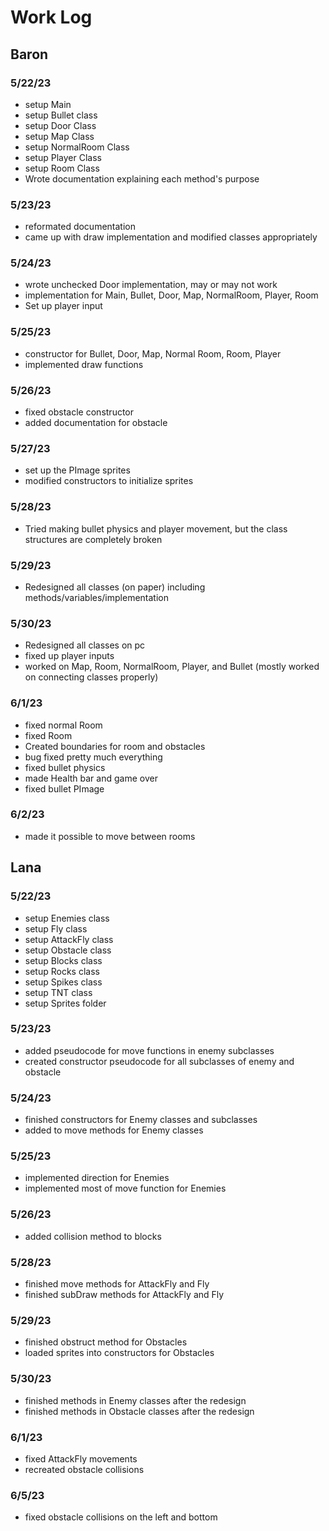 # Work Log

## Baron

### 5/22/23

- setup Main
- setup Bullet class
- setup Door Class
- setup Map Class
- setup NormalRoom Class
- setup Player Class
- setup Room Class
- Wrote documentation explaining each method's purpose

### 5/23/23

- reformated documentation
- came up with draw implementation and modified classes appropriately

### 5/24/23

- wrote unchecked Door implementation, may or may not work
- implementation for Main, Bullet, Door, Map, NormalRoom, Player, Room
- Set up player input

### 5/25/23

- constructor for Bullet, Door, Map, Normal Room, Room, Player
- implemented draw functions

### 5/26/23

- fixed obstacle constructor
- added documentation for obstacle

### 5/27/23

- set up the PImage sprites
- modified constructors to initialize sprites

### 5/28/23

- Tried making bullet physics and player movement, but the class structures are completely broken

### 5/29/23

- Redesigned all classes (on paper) including methods/variables/implementation

### 5/30/23

- Redesigned all classes on pc
- fixed up player inputs
- worked on Map, Room, NormalRoom, Player, and Bullet (mostly worked on connecting classes properly)

### 6/1/23

- fixed normal Room
- fixed Room
- Created boundaries for room and obstacles
- bug fixed pretty much everything
- fixed bullet physics
- made Health bar and game over
- fixed bullet PImage

### 6/2/23

- made it possible to move between rooms

## Lana

### 5/22/23

- setup Enemies class
- setup Fly class
- setup AttackFly class
- setup Obstacle class
- setup Blocks class
- setup Rocks class
- setup Spikes class
- setup TNT class
- setup Sprites folder

### 5/23/23

- added pseudocode for move functions in enemy subclasses
- created constructor pseudocode for all subclasses of enemy and obstacle

### 5/24/23

- finished constructors for Enemy classes and subclasses
- added to move methods for Enemy classes

### 5/25/23

- implemented direction for Enemies
- implemented most of move function for Enemies

### 5/26/23

- added collision method to blocks

### 5/28/23

- finished move methods for AttackFly and Fly
- finished subDraw methods for AttackFly and Fly

### 5/29/23

- finished obstruct method for Obstacles
- loaded sprites into constructors for Obstacles

### 5/30/23

- finished methods in Enemy classes after the redesign
- finished methods in Obstacle classes after the redesign

### 6/1/23

- fixed AttackFly movements
- recreated obstacle collisions

### 6/5/23

- fixed obstacle collisions on the left and bottom
